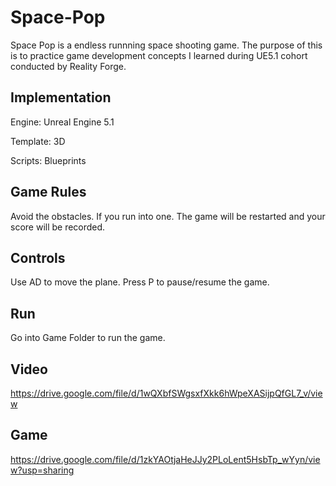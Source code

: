 # Space-Pop

Space Pop is a endless runnning space shooting game. The purpose of this is to practice game development concepts I learned during UE5.1 cohort conducted by Reality Forge.
## Implementation

Engine: Unreal Engine 5.1

Template: 3D

Scripts: Blueprints

## Game Rules

Avoid the obstacles. If you run into one. The game will be restarted and your score will be recorded.

## Controls

Use AD to move the plane.
Press P to pause/resume the game.

## Run

Go into Game Folder to run the game.

## Video

https://drive.google.com/file/d/1wQXbfSWgsxfXkk6hWpeXASijpQfGL7_v/view

## Game

https://drive.google.com/file/d/1zkYAOtjaHeJJy2PLoLent5HsbTp_wYyn/view?usp=sharing

